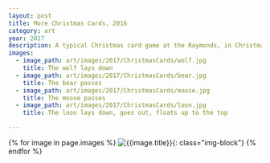 ```yaml
---
layout: post
title: More Christmas Cards, 2016
category: art
year: 2017
description: A typical Christmas card game at the Raymonds, in Christmas cards.
images:
  - image_path: art/images/2017/ChristmasCards/wolf.jpg
    title: The wolf lays down
  - image_path: art/images/2017/ChristmasCards/bear.jpg
    title: The bear passes
  - image_path: art/images/2017/ChristmasCards/moose.jpg
    title: The moose passes
  - image_path: art/images/2017/ChristmasCards/loon.jpg
    title: The loon lays down, goes out, floats up to the top

---
```


{% for image in page.images %}
  ![{{image.title}}]({{site.baseurl}}/{{image.image_path}}){: class="img-block"}
{% endfor %}
